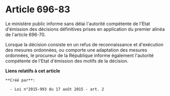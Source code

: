 # Article 696-83

Le ministère public informe sans délai l'autorité compétente de l'Etat d'émission des décisions définitives prises en
application du premier alinéa de l'article 696-70. 

Lorsque la décision consiste en un refus de reconnaissance et d'exécution des mesures ordonnées, ou comporte une adaptation
des mesures ordonnées, le procureur de la République informe également l'autorité compétente de l'Etat d'émission des motifs
de la décision.

**Liens relatifs à cet article**

	**Créé par**:

	  - Loi n°2015-993 du 17 août 2015 - art. 2

